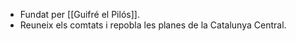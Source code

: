 - Fundat per [[Guifré el Pilós]].
- Reuneix els comtats i repobla les planes de la Catalunya Central.